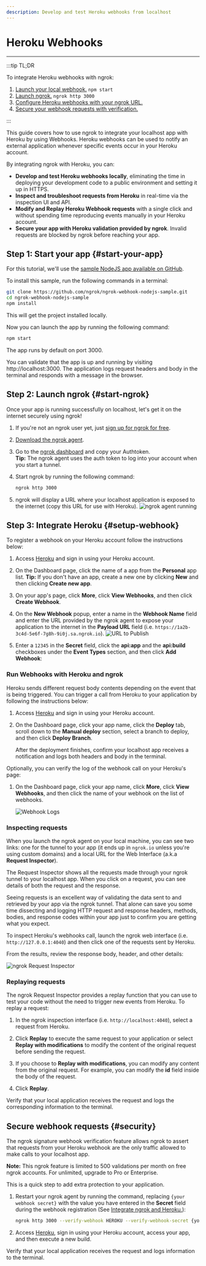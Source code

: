 ```yaml
---
description: Develop and test Heroku webhooks from localhost
---
```


# Heroku Webhooks
------------

:::tip TL;DR

To integrate Heroku webhooks with ngrok:
1. [Launch your local webhook.](#start-your-app) `npm start`
1. [Launch ngrok.](#start-ngrok) `ngrok http 3000`
1. [Configure Heroku webhooks with your ngrok URL.](#setup-webhook)
1. [Secure your webhook requests with verification.](#security)

:::


This guide covers how to use ngrok to integrate your localhost app with Heroku by using Webhooks.
Heroku webhooks can be used to notify an external application whenever specific events occur in your Heroku account. 

By integrating ngrok with Heroku, you can:

- **Develop and test Heroku webhooks locally**, eliminating the time in deploying your development code to a public environment and setting it up in HTTPS.
- **Inspect and troubleshoot requests from Heroku** in real-time via the inspection UI and API.
- **Modify and Replay Heroku Webhook requests** with a single click and without spending time reproducing events manually in your Heroku account.
- **Secure your app with Heroku validation provided by ngrok**. Invalid requests are blocked by ngrok before reaching your app.


## **Step 1**: Start your app {#start-your-app}

For this tutorial, we'll use the [sample NodeJS app available on GitHub](https://github.com/ngrok/ngrok-webhook-nodejs-sample). 

To install this sample, run the following commands in a terminal:

```bash
git clone https://github.com/ngrok/ngrok-webhook-nodejs-sample.git
cd ngrok-webhook-nodejs-sample
npm install
```

This will get the project installed locally.

Now you can launch the app by running the following command: 

```bash
npm start
```

The app runs by default on port 3000. 

You can validate that the app is up and running by visiting http://localhost:3000. The application logs request headers and body in the terminal and responds with a message in the browser.


## **Step 2**: Launch ngrok {#start-ngrok}

Once your app is running successfully on localhost, let's get it on the internet securely using ngrok! 

1. If you're not an ngrok user yet, just [sign up for ngrok for free](https://ngrok.com/signup).

1. [Download the ngrok agent](https://ngrok.com/download).

1. Go to the [ngrok dashboard](https://dashboard.ngrok.com) and copy your Authtoken. <br />
    **Tip:** The ngrok agent uses the auth token to log into your account when you start a tunnel.
    
1. Start ngrok by running the following command:
    ```bash
    ngrok http 3000
    ```

1. ngrok will display a URL where your localhost application is exposed to the internet (copy this URL for use with Heroku).
    ![ngrok agent running](/img/integrations/launch_ngrok_tunnel.png)


## **Step 3**: Integrate Heroku {#setup-webhook}

To register a webhook on your Heroku account follow the instructions below:

1. Access [Heroku](https://heroku.com/) and sign in using your Heroku account.

1. On the Dashboard page, click the name of a app from the **Personal** app list.
    **Tip:** If you don't have an app, create a new one by clicking **New** and then clicking **Create new app**.

1. On your app's page, click **More**, click **View Webhooks**, and then click **Create Webhook**.

1. On the **New Webhook** popup, enter a name in the **Webhook Name** field and enter the URL provided by the ngrok agent to expose your application to the internet in the **Payload URL** field (i.e. `https://1a2b-3c4d-5e6f-7g8h-9i0j.sa.ngrok.io`).
    ![URL to Publish](img/ngrok_url_configuration_heroku.png)

1. Enter a `12345` in the **Secret** field, click the **api:app** and the **api:build** checkboxes under the **Event Types** section, and then click **Add Webhook**:


### Run Webhooks with Heroku and ngrok

Heroku sends different request body contents depending on the event that is being triggered.
You can trigger a call from Heroku to your application by following the instructions below:

1. Access [Heroku](https://heroku.com/) and sign in using your Heroku account.

1. On the Dashboard page, click your app name, click the **Deploy** tab, scroll down to the **Manual deploy** section, select a branch to deploy, and then click **Deploy Branch**.

    After the deployment finishes, confirm your localhost app receives a notification and logs both headers and body in the terminal.

Optionally, you can verify the log of the webhook call on your Heroku's page:

1. On the Dashboard page, click your app name, click **More**, click **View Webhooks**, and then click the name of your webhook on the list of webhooks.

    ![Webhook Logs](img/ngrok_logs_heroku.png)


### Inspecting requests

When you launch the ngrok agent on your local machine, you can see two links: one for the tunnel to your app (it ends up in `ngrok.io` unless you're using custom domains) and a local URL for the Web Interface (a.k.a **Request Inspector**).

The Request Inspector shows all the requests made through your ngrok tunnel to your localhost app. When you click on a request, you can see details of both the request and the response.

Seeing requests is an excellent way of validating the data sent to and retrieved by your app via the ngrok tunnel. That alone can save you some time dissecting and logging HTTP request and response headers, methods, bodies, and response codes within your app just to confirm you are getting what you expect.

To inspect Heroku's webhooks call, launch the ngrok web interface (i.e. `http://127.0.0.1:4040`) and then click one of the requests sent by Heroku.

From the results, review the response body, header, and other details:

![ngrok Request Inspector](img/ngrok_introspection_heroku_webhooks.png)


### Replaying requests

The ngrok Request Inspector provides a replay function that you can use to test your code without the need to trigger new events from Heroku. To replay a request:

1. In the ngrok inspection interface (i.e. `http://localhost:4040`), select a request from Heroku.

1. Click **Replay** to execute the same request to your application or select **Replay with modifications** to modify the content of the original request before sending the request.

1. If you choose to **Replay with modifications**, you can modify any content from the original request. For example, you can modify the **id** field inside the body of the request.

1. Click **Replay**.

Verify that your local application receives the request and logs the corresponding information to the terminal.


## Secure webhook requests {#security}

The ngrok signature webhook verification feature allows ngrok to assert that requests from your Heroku webhook are the only traffic allowed to make calls to your localhost app.

**Note:** This ngrok feature is limited to 500 validations per month on free ngrok accounts. For unlimited, upgrade to Pro or Enterprise.

This is a quick step to add extra protection to your application.

1. Restart your ngrok agent by running the command, replacing `{your webhook secret}` with the value you have entered in the **Secret** field during the webhook registration (See [Integrate ngrok and Heroku.](#setup-webhook)):
    ```bash
    ngrok http 3000 --verify-webhook HEROKU --verify-webhook-secret {your webhook secret}
    ```

1. Access [Heroku](https://heroku.com/), sign in using your Heroku account, access your app, and then execute a new build.

Verify that your local application receives the request and logs information to the terminal.
